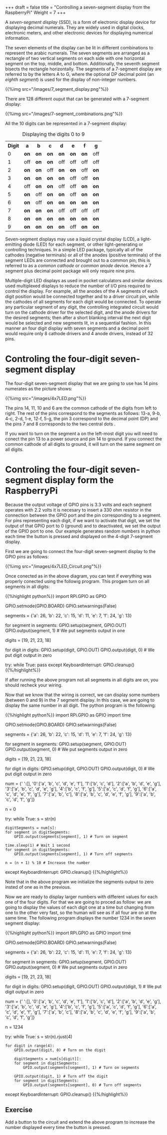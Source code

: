 +++
draft = false
title = "Controlling a seven-segment display from the RaspberryPi"
Weight = 7
+++

A *seven-segment display* (SSD), is a form of electronic display device for displaying decimal numerals. They are widely used in digital clocks, electronic meters, and other electronic devices for displaying numerical information.

The seven elements of the display can be lit in different combinations to represent the arabic numerals. The seven segments are arranged as a rectangle of two vertical segments on each side with one horizontal segment on the top, middle, and bottom. Additionally, the seventh segment bisects the rectangle horizontally. The segments of a 7-segment display are referred to by the letters A to G, where the optional DP decimal point (an *eighth segment*) is used for the display of non-integer numbers.

{{%img src="/images/7_segment_display.png"%}}

There are 128 different ouput that can be generated with a 7-segment display:

{{%img src="/images/7-segment_combinations.png"%}}

All the 10 digits can be represented in a 7-segment display:

<table class="wikitable">
<caption>Displaying the digits 0 to 9</caption>
<tr><th>Digit</th><th>   a     </th><th>   b     </th><th>   c     </th><th>   d     </th><th>   e     </th><th>   f     </th><th>   g     </th></tr>
<tr><td>  0  </td><td><b>on</b></td><td><b>on</b></td><td><b>on</b></td><td><b>on</b></td><td><b>on</b></td><td><b>on</b></td><td>  off    </td></tr>
<tr><td>  1  </td><td>  off    </td><td><b>on</b></td><td><b>on</b></td><td>  off    </td><td>  off    </td><td>  off    </td><td>  off    </td></tr>
<tr><td>  2  </td><td><b>on</b></td><td><b>on</b></td><td>  off    </td><td><b>on</b></td><td><b>on</b></td><td>  off    </td><td><b>on</b></td></tr>
<tr><td>  3  </td><td><b>on</b></td><td><b>on</b></td><td><b>on</b></td><td><b>on</b></td><td>  off    </td><td>  off    </td><td><b>on</b></td></tr>
<tr><td>  4  </td><td>  off    </td><td><b>on</b></td><td><b>on</b></td><td>  off     </td><td> off    </td><td><b>on</b></td><td><b>on</b></td></tr>
<tr><td>  5  </td><td><b>on</b></td><td>  off    </td><td><b>on</b></td><td><b>on</b></td><td>  off    </td><td><b>on</b></td><td><b>on</b></td></tr>
<tr><td>  6  </td><td><b>on</b></td><td>  off    </td><td><b>on</b></td><td><b>on</b></td><td><b>on</b></td><td><b>on</b></td><td><b>on</b></td></tr>
<tr><td>  7  </td><td><b>on</b></td><td><b>on</b></td><td><b>on</b></td><td>  off    </td><td>  off    </td><td>  off    </td><td>  off</td></tr>
<tr><td>  8  </td><td><b>on</b></td><td><b>on</b></td><td><b>on</b></td><td><b>on</b></td><td><b>on</b></td><td><b>on</b></td><td><b>on</b></td></tr>
<tr><td>  9  </td><td><b>on</b></td><td><b>on</b></td><td><b>on</b></td><td><b>on</b></td><td>  off    </td><td><b>on</b></td><td><b>on</b></td></tr>
</table>

Seven-segment displays may use a liquid crystal display (LCD), a light-emitting diode (LED) for each segment, or other light-generating or controlling techniques. In a simple LED package, typically all of the cathodes (negative terminals) or all of the anodes (positive terminals) of the segment LEDs are connected and brought out to a common pin; this is referred to as a *common cathode* or *common anode* device. Hence a 7 segment plus decimal point package will only require nine pins.

Multiple-digit LED displays as used in pocket calculators and similar devices used multiplexed displays to reduce the number of I/O pins required to control the display. For example, all the anodes of the A segments of each digit position would be connected together and to a driver circuit pin, while the cathodes of all segments for each digit would be connected. To operate any particular segment of any digit, the controlling integrated circuit would turn on the cathode driver for the selected digit, and the anode drivers for the desired segments; then after a short blanking interval the next digit would be selected and new segments lit, in a sequential fashion. In this manner an four digit display with seven segments and a decimal point would require only 8 cathode drivers and 4 anode drivers, instead of 32 pins.

# Controling the four-digit seven-segment display

The four-digit seven-segment display that we are going to use has 14 pins numerates as the picture shows:

{{%img src="/images/4x7LED.png"%}}

The pins 14, 11, 10 and 6 are the common cathode of the digits from left to right. The rest of the pins correspond to the segments as follows: 13-a, 9-b, 4-c, 2-d, 1-e, 12-f, 5-g, the pin 3 correspond to the decimal point (DP) and the pins 7 and 8 corresponds to the two central dots .

If you want to turn on the segment a on the left-most digit you will need to conect the pin 13 to a power source and pin 14 to ground. If you connect the common cathode of all digits to ground, it will turn on the same segment on all digits.

# Controling the four-digit seven-segment display form the RaspberryPi

Because the output voltage of GPIO pins is 3.3 volts and each segment operates with 2.2 volts it is necesary to insert a 330 ohm resistor in the connection between the GPIO port and the pin corresponding to a segment. For pins representing each digit, if we want to activate that digit, we set the output of that GPIO port to 0 (ground) and to deactivated, we set the output of the GPIO port to one. Our example generates random numbers in python each time the button is pressed and displayed on the 4-digit 7-segment display.

First we are going to connect the four-digit seven-segment display to the GPIO pins as follows:

{{%img src="/images/4x7LED_Circuit.png"%}}

Once conected as in the above diagram, you can test if everything was properly conected using the followig program. This progam turn on all segments in all digits:

{{%highlight python%}}
import RPi.GPIO as GPIO

GPIO.setmode(GPIO.BOARD)
GPIO.setwarnings(False)

segments = {'a': 26, 'b': 22, 'c': 15, 'd': 11, 
            'e':  7, 'f': 24, 'g': 13}

for segment in segments:
	GPIO.setup(segment, GPIO.OUT)
	GPIO.output(segment, 1) # We put segments output in one

digits = [19, 21, 23, 18]

for digit in digits:
	GPIO.setup(digit, GPIO.OUT)
	GPIO.output(digit, 0)   # We put digit output in zero

try:
    while True:
	pass
except KeyboardInterrupt:
        GPIO.cleanup()
{{%/highlight%}}

If after running the above program not all segments in all digits are on, you should recheck your wiring.

Now that we know that the wiring is correct, we can display some numbers (between 0 and 9) in the 7 segment display. In this case, we are going to display the same number in all digit. The python program is the following:

{{%highlight python%}}
import RPi.GPIO as GPIO
import time

GPIO.setmode(GPIO.BOARD)
GPIO.setwarnings(False)

segments = {'a': 26, 'b': 22, 'c': 15, 'd': 11, 
            'e':  7, 'f': 24, 'g': 13}

for segment in segments:
	GPIO.setup(segment, GPIO.OUT)
	GPIO.output(segment, 0) # We put segments output in zero

digits = [19, 21, 23, 18]

for digit in digits:
	GPIO.setup(digit, GPIO.OUT)
	GPIO.output(digit, 0)  # We put digit output in zero

num = {' ':[],
       '0':['a', 'b', 'c', 'd', 'e', 'f'],
       '1':['b', 'c', 'd'],
       '2':['a', 'b', 'd', 'e', 'g'],
       '3':['a', 'b', 'c', 'd', 'e', 'g'],
       '4':['b', 'c', 'f', 'g'],
       '5':['a', 'c', 'd', 'f', 'g'],
       '6':['a', 'c', 'd', 'e', 'f', 'g'],
       '7':['a', 'b', 'c'],
       '8':['a', 'b', 'c', 'd', 'e', 'f', 'g'],
       '9':['a', 'b', 'c', 'd', 'f', 'g']}

n = 0

try:
    while True:
	s = str(n)

	digitSegments = num[s]:
	for segment in digitSegments:
		GPIO.output(segments[segment], 1) # Turn on segment

	time.sleep(1) # Wait 1 second
	for segment in digitSegments:
		GPIO.output(segments[segment], 1) # Turn off segments

	n = (n + 1) % 10 # Increase the number
except KeyboardInterrupt:
        GPIO.cleanup()
{{%/highlight%}}

Note that in the above program we initialize the segments output to zero insted of one as in the previous. 

Now we are ready to display larger numbers with different values for each one of the four digits. For that we are going to proced as follow: we are going to display the values of each digit one at a time but changing from one to the other very fast, so the human will see as if all four are on at the same time. The following program displays the number 1234 in the seven segment display:

{{%highlight python%}}
import RPi.GPIO as GPIO
import time

GPIO.setmode(GPIO.BOARD)
GPIO.setwarnings(False)

segments = {'a': 26, 'b': 22, 'c': 15, 'd': 11, 
            'e':  7, 'f': 24, 'g': 13}

for segment in segments:
	GPIO.setup(segment, GPIO.OUT)
	GPIO.output(segment, 0) # We put segments output in zero

digits = [19, 21, 23, 18]

for digit in digits:
	GPIO.setup(digit, GPIO.OUT)
	GPIO.output(digit, 1)  # We put digit output in zero

num = {' ':[],
       '0':['a', 'b', 'c', 'd', 'e', 'f'],
       '1':['b', 'c', 'd'],
       '2':['a', 'b', 'd', 'e', 'g'],
       '3':['a', 'b', 'c', 'd', 'e', 'g'],
       '4':['b', 'c', 'f', 'g'],
       '5':['a', 'c', 'd', 'f', 'g'],
       '6':['a', 'c', 'd', 'e', 'f', 'g'],
       '7':['a', 'b', 'c'],
       '8':['a', 'b', 'c', 'd', 'e', 'f', 'g'],
       '9':['a', 'b', 'c', 'd', 'f', 'g']}

n = 1234

try:
    while True:
	s = str(n).rjust(4)
		
	for digit in range(4):
		GPIO.output(digit, 0) # Turn on the digit

		digitSegments = num[s[digit]]:
		for segment in digitSegments:
			GPIO.output(segments[segment], 1) # Turn on segments

		GPIO.output(digit, 1) # Turn off the digit
		for segment in digitSegments:
			GPIO.output(segments[segment], 0) # Turn off segments
		
except KeyboardInterrupt:
	GPIO.cleanup()
{{%/highlight%}}

## Exercise
Add a button to the circuit and extend the above program to increase the number displayed every time the button is pressed. 
